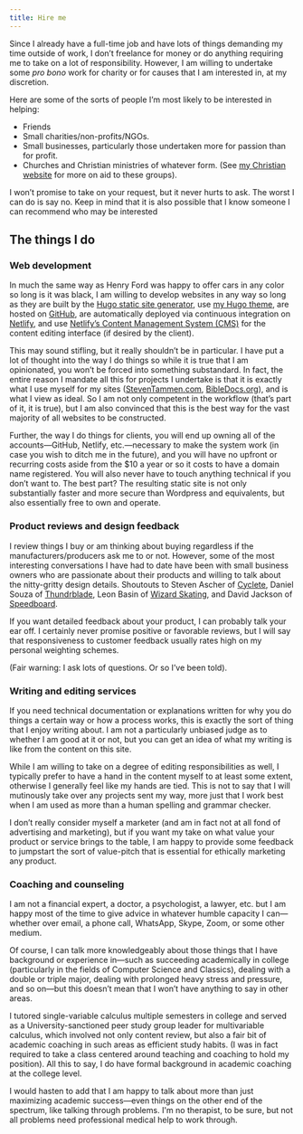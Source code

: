 ```yaml
---
title: Hire me
---
```


Since I already have a full-time job and have lots of things demanding my time outside of work, I don’t freelance for money or do anything requiring me to take on a lot of responsibility. However, I am willing to undertake some *pro bono* work for charity or for causes that I am interested in, at my discretion.

Here are some of the sorts of people I’m most likely to be interested in helping:

* Friends
* Small charities/non-profits/NGOs.
* Small businesses, particularly those undertaken more for passion than for profit.
* Churches and Christian ministries of whatever form. (See [my Christian website](https://www.bibledocs.org/about-the-site#helping-churches-and-believers) for more on aid to these groups).

I won’t promise to take on your request, but it never hurts to ask. The worst I can do is say no. Keep in mind that it is also possible that I know someone I can recommend who may be interested

## The things I do

### Web development

In much the same way as Henry Ford was happy to offer cars in any color so long is it was black, I am willing to develop websites in any way so long as they are built by the [Hugo static site generator](https://gohugo.io/), use [my Hugo theme](https://github.com/StevenTammen/spartan), are hosted on [GitHub](https://github.com/about/), are automatically deployed via continuous integration on [Netlify](https://www.netlify.com/), and use [Netlify’s Content Management System (CMS)](https://www.netlifycms.org/) for the content editing interface (if desired by the client).

This may sound stifling, but it really shouldn’t be in particular. I have put a lot of thought into the way I do things <!-- TODO: link explaining said thought --> so while it is true that I am opinionated, you won’t be forced into something substandard. In fact, the entire reason I mandate all this for projects I undertake is that it is exactly what I use myself for my sites ([StevenTammen.com](https://www.steventammen.com), [BibleDocs.org](https://www.bibledocs.org)), and is what I view as ideal. So I am not only competent in the workflow (that’s part of it, it is true), but I am also convinced that this is the best way for the vast majority of all websites to be constructed.

Further, the way I do things for clients, you will end up owning all of the accounts—GitHub, Netlify, etc.—necessary to make the system work (in case you wish to ditch me in the future), and you will have no upfront or recurring costs aside from the $10 a year or so it costs to have a domain name registered. You will also never have to touch anything technical if you don’t want to. The best part? The resulting static site is not only substantially faster and more secure than Wordpress and equivalents, but also essentially free to own and operate.

<!-- 
## Videography

GoPro stuff, more documentary and tutorial style than artistic wedding videography and what have you.
-->

### Product reviews and design feedback

I review things I buy or am thinking about buying regardless if the manufacturers/producers ask me to or not. However, some of the most interesting conversations I have had to date have been with small business owners who are passionate about their products and willing to talk about the nitty-gritty design details. Shoutouts to <!-- Alexandre Archambault of [Lacroix Boards](https://lacroixboards.com/), --> Steven Ascher of [Cyclete](https://cyclete.com/), Daniel Souza of [Thundrblade](https://www.indiegogo.com/projects/thundrblade#/), Leon Basin of [Wizard Skating](https://www.wizardskating.com/), and David Jackson of [Speedboard](https://speedboard.com/).

If you want detailed feedback about your product, I can probably talk your ear off. I certainly never promise positive or favorable reviews, but I will say that responsiveness to customer feedback usually rates high on my personal weighting schemes.

(Fair warning: I ask lots of questions. Or so I’ve been told).

### Writing and editing services

If you need technical documentation or explanations written for why you do things a certain way or how a process works, this is exactly the sort of thing that I enjoy writing about. I am not a particularly unbiased judge as to whether I am good at it or not, but you can get an idea of what my writing is like from the content on this site.

While I am willing to take on a degree of editing responsibilities as well, I typically prefer to have a hand in the content myself to at least some extent, otherwise I generally feel like my hands are tied. This is not to say that I will mutinously take over any projects sent my way, more just that I work best when I am used as more than a human spelling and grammar checker.

I don’t really consider myself a marketer (and am in fact not at all fond of advertising and marketing), but if you want my take on what value your product or service brings to the table, I am happy to provide some feedback to jumpstart the sort of value-pitch that is essential for ethically marketing any product.

### Coaching and counseling

I am not a financial expert, a doctor, a psychologist, a lawyer, etc. but I am happy most of the time to give advice in whatever humble capacity I can—whether over email, a phone call, WhatsApp, Skype, Zoom, or some other medium.

Of course, I can talk more knowledgeably about those things that I have background or experience in—such as succeeding academically in college (particularly in the fields of Computer Science and Classics), dealing with a double or triple major, dealing with prolonged heavy stress and pressure, and so on—but this doesn’t mean that I won’t have anything to say in other areas.

I tutored single-variable calculus multiple semesters in college and served as a University-sanctioned peer study group leader for multivariable calculus, which involved not only content review, but also a fair bit of academic coaching in such areas as efficient study habits. (I was in fact required to take a class centered around teaching and coaching to hold my position). All this to say, I do have formal background in academic coaching at the college level. <!-- (You can also have a look at [this link](http://blah) to get an idea of what my own academic performance was like). -->

I would hasten to add that I am happy to talk about more than just maximizing academic success—even things on the other end of the spectrum, like talking through problems. I'm no therapist, to be sure, but not all problems need professional medical help to work through.
